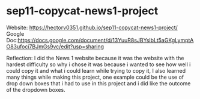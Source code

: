 # sep11-copycat-news1-project
Website: https://hectorv0351.github.io/sep11-copycat-news1-project/
Google Doc:https://docs.google.com/document/d/13YuuR8sJBYslbLt5aGKgLymptAO83ufoci7BJmGs9vc/edit?usp=sharing

Reflection:
I did the News 1 website because it was the website with the hardest difficulty so why i chose it was because i wanted to see how well i could copy it and what i could learn while trying to copy it, I also learned many things while making this project, one example could be the use of drop down boxes that i had to use in this project and i did like the outcome of the dropdown boxes.